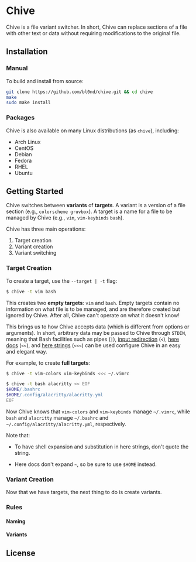 # Chive

Chive is a file variant switcher. In short, Chive can replace sections of a
file with other text or data without requiring modifications to the original
file.

<!--## Motivation-->

<!--Suppose you would like to easily switch between different versions of-->
<!--`~/.vimrc` and `~/.bashrc` (perhaps you often change Vim color schemes and Bash-->
<!--prompts).-->

<!--Traditionally, you'd more or less maintain entire copies of both files and-->
<!--switch between the copies manually. However,-->

<!--* The differences between copies are typically small compared to the rest of-->
  <!--the file, making this approach quite wasteful.-->

<!--* You have to switch copies for each file manually. That is, you have to do-->
  <!--something like `cp vim-gruvbox ~/.vimrc && cp bash-pure ~/.bashrc`).-->

<!--Most other solutions typically use a version control system such as Git,-->
<!--tracking different versions of files as branches or commits. However,-->

<!--* This often requires turning `$HOME` or other directories into a Git repository.-->

<!--* If you track changes unrelated to color schemes and prompts, maintaining and-->
  <!--switching between different versions becomes a lot harder. And even if you-->
  <!--don't, you'd have to manually exclude the unrelated changes on every-->
  <!--staging/commit.-->

<!--* It's much too complex for what we're trying to do. You shouldn't need to know-->
  <!--how commits or branches work just to switch color schemes.-->

<!--Finally, we have programs such as [mondo]() and [pywal](), which more or less-->
<!--use special template files to replace sections of a file. However,-->

<!--* They typically require modifications to the original file.-->

<!--* They're quite limited in scope (e.g., `mondo` and `pywal` are geared towards-->
  <!--colors).-->

<!--And so here we are.-->

## Installation

### Manual

To build and install from source:

```sh
git clone https://github.com/bl0nd/chive.git && cd chive
make
sudo make install
```

### Packages

Chive is also available on many Linux distributions (as `chive`), including:

* Arch Linux
* CentOS
* Debian
* Fedora
* RHEL
* Ubuntu

## Getting Started

Chive switches between **variants** of **targets**. A variant is a version of a
file section (e.g., `colorscheme gruvbox`). A target is a name for a file to be
managed by Chive (e.g., `vim`, `vim-keybinds` `bash`).

Chive has three main operations:

1. Target creation
2. Variant creation
3. Variant switching

### Target Creation

To create a target, use the `--target | -t` flag:

```sh
$ chive -t vim bash
```

This creates two **empty targets**: `vim` and `bash`. Empty targets contain no
information on what file is to be managed, and are therefore created but
ignored by Chive. After all, Chive can't operate on what it doesn't know!

This brings us to how Chive accepts data (which is different from options or
arguments). In short, arbitrary data may be passed to Chive through `STDIN`,
meaning that Bash facilities such as pipes (`|`), [input redirection]() (`<`),
[here docs]() (`<<`), and [here strings]() (`<<<`) can be used configure Chive
in an easy and elegant way.

For example, to create **full targets**:

```sh
$ chive -t vim-colors vim-keybinds <<< ~/.vimrc

$ chive -t bash alacritty << EOF
$HOME/.bashrc
$HOME/.config/alacritty/alacritty.yml
EOF
```

Now Chive knows that `vim-colors` and `vim-keybinds` manage `~/.vimrc`, while
`bash` and `alacritty` manage `~/.bashrc` and
`~/.config/alacritty/alacritty.yml`, respectively.

Note that:

* To have shell expansion and substitution in here strings, don't quote the string.

* Here docs don't expand `~`, so be sure to use `$HOME` instead.

### Variant Creation

Now that we have targets, the next thing to do is create variants.

### Rules

#### Naming
<!--* Target and template names may consist of letters, numbers, `-`, and `_`.-->
<!--* Target and template names may start with a letter or number.-->
<!--* Target and template names must be unique across target and template namespaces-->

#### Variants
<!--In order to switch variants without requiring additional information in the-->
<!--original target file, Chive needs some help. In particular, Chive needs to-->
<!--somehow know where in the target to begin deleting and adding text/data.-->

<!--To do this, Chive searches all the variants for a particular target to see if-->
<!--any of them has an exact match against the target file. If there is, then Chive-->
<!--can determine on its own where it needs to start and how much work it needs to-->
<!--do. If none of the variants have a match against the target, then Chive cannot-->
<!--do anything.-->

<!--Consequently, it is very important that you do not modify sections managed by-->
<!--Chive and that your initial variant matches what you have in the target file-->
<!--exactly, otherwise Chive won't know where to start!-->

## License
